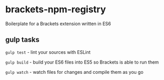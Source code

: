 # brackets-npm-registry
Boilerplate for a Brackets extension written in ES6

## gulp tasks

`gulp test` - lint your sources with ESLint

`gulp build` - build your ES6 files into ES5 so Brackets is able to run them

`gulp watch` - watch files for changes and compile them as you go
